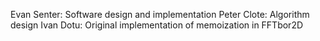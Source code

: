 Evan Senter: Software design and implementation
Peter Clote: Algorithm design
Ivan Dotu: Original implementation of memoization in FFTbor2D
